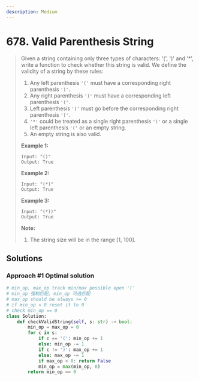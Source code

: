 ```yaml
---
description: Medium
---
```


# 678. Valid Parenthesis String

> Given a string containing only three types of characters: '\(', '\)' and '\*', write a function to check whether this string is valid. We define the validity of a string by these rules:
>
> 1. Any left parenthesis `'('` must have a corresponding right parenthesis `')'`.
> 2. Any right parenthesis `')'` must have a corresponding left parenthesis `'('`.
> 3. Left parenthesis `'('` must go before the corresponding right parenthesis `')'`.
> 4. `'*'` could be treated as a single right parenthesis `')'` or a single left parenthesis `'('` or an empty string.
> 5. An empty string is also valid.
>
> **Example 1:**  
>
>
> ```text
> Input: "()"
> Output: True
> ```
>
> **Example 2:**  
>
>
> ```text
> Input: "(*)"
> Output: True
> ```
>
> **Example 3:**  
>
>
> ```text
> Input: "(*))"
> Output: True
> ```
>
> **Note:**  
>
>
> 1. The string size will be in the range \[1, 100\].

## Solutions

### Approach \#1 Optimal solution

```python
# min_op, max_op track min/max possible open '('
# min_op 强制匹配, min_op 可选匹配
# max_op should be always >= 0
# if min_op < 0 reset it to 0
# check min_op == 0
class Solution:
    def checkValidString(self, s: str) -> bool:
        min_op = max_op = 0
        for c in s:
            if c == '(': min_op += 1
            else: min_op -= 1
            if c != ')': max_op += 1
            else: max_op -= 1
            if max_op < 0: return False
            min_op = max(min_op, 0)
        return min_op == 0
```

